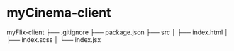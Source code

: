 # myCinema-client
 
myFlix-client
├── .gitignore
├── package.json
├── src
│ ├── index.html
│ ├── index.scss
│ └── index.jsx